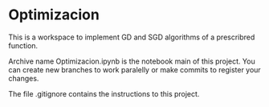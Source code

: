 # Optimizacion
This is a workspace to implement GD and SGD algorithms of a prescribred function.

Archive name Optimizacion.ipynb is the notebook main of this project. You can create new branches to work paralelly or make commits to register your changes.

The file .gitignore contains the instructions to this project.

